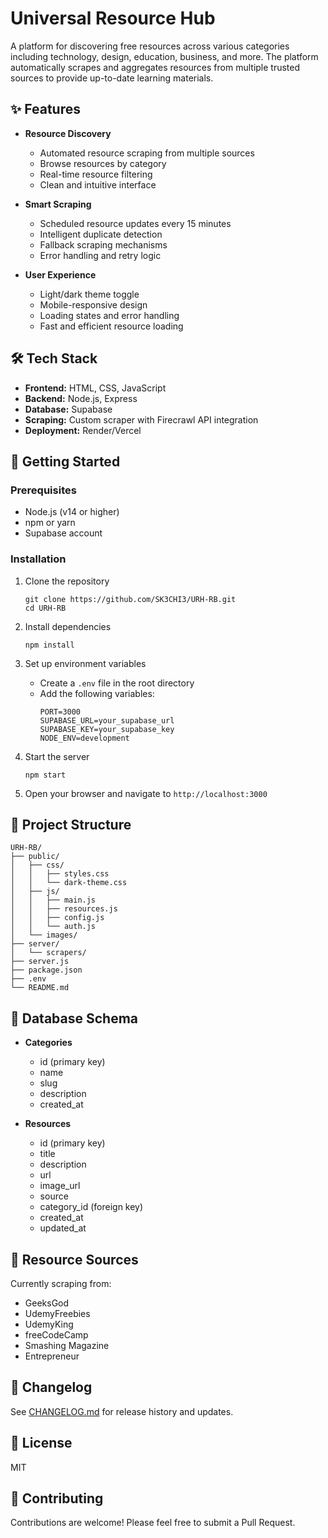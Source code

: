 # Universal Resource Hub

A platform for discovering free resources across various categories including technology, design, education, business, and more. The platform automatically scrapes and aggregates resources from multiple trusted sources to provide up-to-date learning materials.

## ✨ Features

- **Resource Discovery**
  - Automated resource scraping from multiple sources
  - Browse resources by category
  - Real-time resource filtering
  - Clean and intuitive interface

- **Smart Scraping**
  - Scheduled resource updates every 15 minutes
  - Intelligent duplicate detection
  - Fallback scraping mechanisms
  - Error handling and retry logic

- **User Experience**
  - Light/dark theme toggle
  - Mobile-responsive design
  - Loading states and error handling
  - Fast and efficient resource loading

## 🛠️ Tech Stack

- **Frontend:** HTML, CSS, JavaScript
- **Backend:** Node.js, Express
- **Database:** Supabase
- **Scraping:** Custom scraper with Firecrawl API integration
- **Deployment:** Render/Vercel

## 🚀 Getting Started

### Prerequisites

- Node.js (v14 or higher)
- npm or yarn
- Supabase account

### Installation

1. Clone the repository
   ```
   git clone https://github.com/SK3CHI3/URH-RB.git
   cd URH-RB
   ```

2. Install dependencies
   ```
   npm install
   ```

3. Set up environment variables
   - Create a `.env` file in the root directory
   - Add the following variables:
     ```
     PORT=3000
     SUPABASE_URL=your_supabase_url
     SUPABASE_KEY=your_supabase_key
     NODE_ENV=development
     ```

4. Start the server
   ```
   npm start
   ```

5. Open your browser and navigate to `http://localhost:3000`

## 📁 Project Structure

```
URH-RB/
├── public/
│   ├── css/
│   │   ├── styles.css
│   │   └── dark-theme.css
│   ├── js/
│   │   ├── main.js
│   │   ├── resources.js
│   │   ├── config.js
│   │   └── auth.js
│   └── images/
├── server/
│   └── scrapers/
├── server.js
├── package.json
├── .env
└── README.md
```

## 💾 Database Schema

- **Categories**
  - id (primary key)
  - name
  - slug
  - description
  - created_at

- **Resources**
  - id (primary key)
  - title
  - description
  - url
  - image_url
  - source
  - category_id (foreign key)
  - created_at
  - updated_at

## 🔄 Resource Sources

Currently scraping from:
- GeeksGod
- UdemyFreebies
- UdemyKing
- freeCodeCamp
- Smashing Magazine
- Entrepreneur

## 📝 Changelog

See [CHANGELOG.md](CHANGELOG.md) for release history and updates.

## 📄 License

MIT

## 🤝 Contributing

Contributions are welcome! Please feel free to submit a Pull Request. 